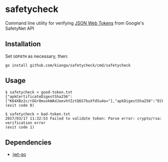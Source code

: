 # safetycheck

Command line utility for verifying [JSON Web Tokens](http://self-issued.info/docs/draft-ietf-oauth-json-web-token.html) from Google's SafetyNet API

## Installation

Set `GOPATH` as necessary, then:

```
go install github.com/kianga/safetycheck/cmd/safetycheck
```

## Usage

```
$ safetycheck < good-token.txt
{"apkCertificateDigestSha256":["K64XBz2c/rGGr8msokWAdJeevhYZztQ6S7buXfdSu4o="],"apkDigestSha256":"EC6DSwK8ODHyAc6uRpLf0QqBZkHpW7pOyJP+aVeMyv4=","apkPackageName":"com.example.package","basicIntegrity":true,"ctsProfileMatch":true,"extension":"CQHxcA1H0//M","nonce":"DMnSi/ya8fM0PLslPaHTZg==","timestampMs":1489726139356}
(exit code 0)

$ safetycheck < bad-token.txt
2017/03/17 11:32:53 Failed to validate token: Parse error: crypto/rsa: verification error
(exit code 1)
```

## Dependencies

* [jwt-go](https://github.com/dgrijalva/jwt-go)
